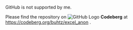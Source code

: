 GitHub is not supported by me.

Please find the repository on ![GitHub Logo](https://docs.codeberg.org/assets/images/logo/codeberg-favicon.svg) __Codeberg__ at https://codeberg.org/buhtz/excel_anon .

